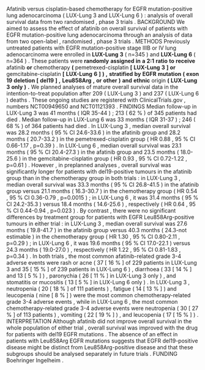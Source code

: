 Afatinib versus cisplatin-based chemotherapy for EGFR mutation-positive lung adenocarcinoma ( LUX-Lung 3 and LUX-Lung 6 ) : analysis of overall survival data from two randomised , phase 3 trials . BACKGROUND We aimed to assess the effect of afatinib on overall survival of patients with EGFR mutation-positive lung adenocarcinoma through an analysis of data from two open-label , randomised , phase 3 trials . METHODS Previously untreated patients with EGFR mutation-positive stage IIIB or IV lung adenocarcinoma were enrolled in **LUX-Lung** **3** ( n=345 ) and **LUX-Lung** **6** ( n=364 ) . These patients were **randomly** **assigned** **in** **a** **2:1** **ratio** **to** **receive** afatinib **or** chemotherapy **(** pemetrexed-cisplatin **[** **LUX-Lung** **3** **]** **or** gemcitabine-cisplatin **[** **LUX-Lung** **6** **]** **)** **,** **stratified** **by** **EGFR** **mutation** **(** **exon** **19** **deletion** **[** **del19** **]** **,** **Leu858Arg** **,** **or** **other** **)** **and** **ethnic** origin **(** **LUX-Lung** **3** **only** **)** **.** We planned analyses of mature overall survival data in the intention-to-treat population after 209 ( LUX-Lung 3 ) and 237 ( LUX-Lung 6 ) deaths . These ongoing studies are registered with ClinicalTrials.gov , numbers NCT00949650 and NCT01121393 . FINDINGS Median follow-up in LUX-Lung 3 was 41 months ( IQR 35-44 ) ; 213 ( 62 % ) of 345 patients had died . Median follow-up in LUX-Lung 6 was 33 months ( IQR 31-37 ) ; 246 ( 68 % ) of 364 patients had died . In LUX-Lung 3 , median overall survival was 28.2 months ( 95 % CI 24.6-33.6 ) in the afatinib group and 28.2 months ( 20.7-33.2 ) in the pemetrexed-cisplatin group ( HR 0.88 , 95 % CI 0.66-1.17 , p=0.39 ) . In LUX-Lung 6 , median overall survival was 23.1 months ( 95 % CI 20.4-27.3 ) in the afatinib group and 23.5 months ( 18.0-25.6 ) in the gemcitabine-cisplatin group ( HR 0.93 , 95 % CI 0.72-1.22 , p=0.61 ) . However , in preplanned analyses , overall survival was significantly longer for patients with del19-positive tumours in the afatinib group than in the chemotherapy group in both trials : in LUX-Lung 3 , median overall survival was 33.3 months ( 95 % CI 26.8-41.5 ) in the afatinib group versus 21.1 months ( 16.3-30.7 ) in the chemotherapy group ( HR 0.54 , 95 % CI 0.36-0.79 , p=0.0015 ) ; in LUX-Lung 6 , it was 31.4 months ( 95 % CI 24.2-35.3 ) versus 18.4 months ( 14.6-25.6 ) , respectively ( HR 0.64 , 95 % CI 0.44-0.94 , p=0.023 ) . By contrast , there were no significant differences by treatment group for patients with EGFR Leu858Arg-positive tumours in either trial : in LUX-Lung 3 , median overall survival was 27.6 months ( 19.8-41.7 ) in the afatinib group versus 40.3 months ( 24.3-not estimable ) in the chemotherapy group ( HR 1.30 , 95 % CI 0.80-2.11 , p=0.29 ) ; in LUX-Lung 6 , it was 19.6 months ( 95 % CI 17.0-22.1 ) versus 24.3 months ( 19.0-27.0 ) , respectively ( HR 1.22 , 95 % CI 0.81-1.83 , p=0.34 ) . In both trials , the most common afatinib-related grade 3-4 adverse events were rash or acne ( 37 [ 16 % ] of 229 patients in LUX-Lung 3 and 35 [ 15 % ] of 239 patients in LUX-Lung 6 ) , diarrhoea ( 33 [ 14 % ] and 13 [ 5 % ] ) , paronychia ( 26 [ 11 % ] in LUX-Lung 3 only ) , and stomatitis or mucositis ( 13 [ 5 % ] in LUX-Lung 6 only ) . In LUX-Lung 3 , neutropenia ( 20 [ 18 % ] of 111 patients ) , fatigue ( 14 [ 13 % ] ) and leucopenia ( nine [ 8 % ] ) were the most common chemotherapy-related grade 3-4 adverse events , while in LUX-Lung 6 , the most common chemotherapy-related grade 3-4 adverse events were neutropenia ( 30 [ 27 % ] of 113 patients ) , vomiting ( 22 [ 19 % ] ) , and leucopenia ( 17 [ 15 % ] ) . INTERPRETATION Although afatinib did not improve overall survival in the whole population of either trial , overall survival was improved with the drug for patients with del19 EGFR mutations . The absence of an effect in patients with Leu858Arg EGFR mutations suggests that EGFR del19-positive disease might be distinct from Leu858Arg-positive disease and that these subgroups should be analysed separately in future trials . FUNDING Boehringer Ingelheim . 